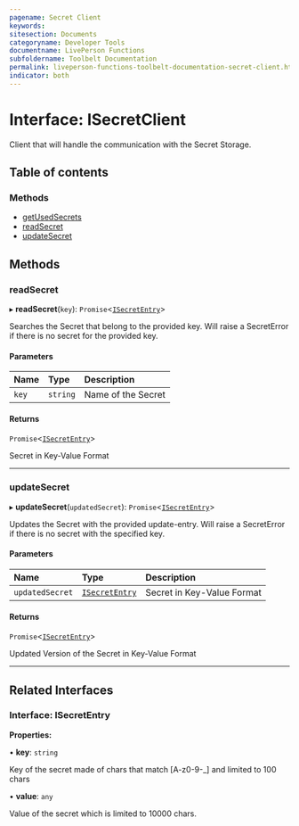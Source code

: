 ```yaml
---
pagename: Secret Client
keywords:
sitesection: Documents
categoryname: Developer Tools
documentname: LivePerson Functions
subfoldername: Toolbelt Documentation
permalink: liveperson-functions-toolbelt-documentation-secret-client.html 
indicator: both
---
```


# Interface: ISecretClient

Client that will handle the communication with the Secret Storage.

## Table of contents

### Methods

- [getUsedSecrets](#getusedsecrets)
- [readSecret](#readsecret)
- [updateSecret](#updatesecret)

## Methods

### readSecret

▸ **readSecret**(`key`): `Promise`<[`ISecretEntry`](#interface-isecretentry)\>

Searches the Secret that belong to the provided key.
Will raise a SecretError if there is no secret for the provided key.

#### Parameters

| Name | Type | Description |
| :------ | :------ | :------ |
| `key` | `string` | Name of the Secret |

#### Returns

`Promise`<[`ISecretEntry`](#interface-isecretentry)\>

Secret in Key-Value Format

___

### updateSecret

▸ **updateSecret**(`updatedSecret`): `Promise`<[`ISecretEntry`](#interface-isecretentry)\>

Updates the Secret with the provided update-entry.
Will raise a SecretError if there is no secret with the specified key.

#### Parameters

| Name | Type | Description |
| :------ | :------ | :------ |
| `updatedSecret` | [`ISecretEntry`](#interface-isecretentry) | Secret in Key-Value Format |

#### Returns

`Promise`<[`ISecretEntry`](#interface-isecretentry)\>

Updated Version of the Secret in Key-Value Format

___

## Related Interfaces

### Interface: ISecretEntry

**Properties:**

• **key**: `string`

Key of the secret made of chars that match [A-z0-9-_] and limited to 100 chars

• **value**: `any`

Value of the secret which is limited to 10000 chars.
